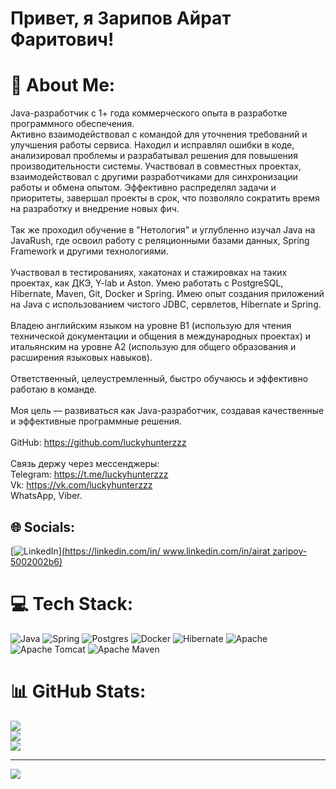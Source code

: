 # Привет, я Зарипов Айрат Фаритович!

# 💫 About Me:
Java-разработчик с 1+ года коммерческого опыта в разработке программного обеспечения.<br>Активно взаимодействовал с командой для уточнения требований и улучшения работы сервиса. Находил и исправлял ошибки в коде, анализировал проблемы и разрабатывал решения для повышения производительности системы. Участвовал в совместных проектах, взаимодействовал с другими разработчиками для синхронизации работы и обмена опытом. Эффективно распределял задачи и приоритеты, завершал проекты в срок, что позволяло сократить время на разработку и внедрение новых фич.<br><br>Так же проходил обучение в "Нетология" и углубленно изучал Java на JavaRush, где освоил работу с реляционными базами данных, Spring Framework и другими технологиями.<br><br>Участвовал в тестированиях, хакатонах и стажировках на таких проектах, как ДКЭ, Y-lab и Aston. Умею работать с PostgreSQL, Hibernate, Maven, Git, Docker и Spring. Имею опыт создания приложений на Java с использованием чистого JDBC, сервлетов, Hibernate и Spring.<br><br>Владею английским языком на уровне B1 (использую для чтения технической документации и общения в международных проектах) и итальянским на уровне A2 (использую для общего образования и расширения языковых навыков).<br><br>Ответственный, целеустремленный, быстро обучаюсь и эффективно работаю в команде.<br><br>Моя цель — развиваться как Java-разработчик, создавая качественные и эффективные программные решения.<br><br>GitHub: https://github.com/luckyhunterzzz<br><br>Связь держу через мессенджеры:<br>Telegram: https://t.me/luckyhunterzzz<br>Vk: https://vk.com/luckyhunterzzz<br>WhatsApp, Viber.


## 🌐 Socials:
[![LinkedIn](https://img.shields.io/badge/LinkedIn-%230077B5.svg?logo=linkedin&logoColor=white)][(https://linkedin.com/in/ www.linkedin.com/in/airat zaripov-5002002b6) ](https://www.linkedin.com/in/airatzaripov/)

# 💻 Tech Stack:
![Java](https://img.shields.io/badge/java-%23ED8B00.svg?style=for-the-badge&logo=openjdk&logoColor=white) ![Spring](https://img.shields.io/badge/spring-%236DB33F.svg?style=for-the-badge&logo=spring&logoColor=white) ![Postgres](https://img.shields.io/badge/postgres-%23316192.svg?style=for-the-badge&logo=postgresql&logoColor=white) ![Docker](https://img.shields.io/badge/docker-%230db7ed.svg?style=for-the-badge&logo=docker&logoColor=white) ![Hibernate](https://img.shields.io/badge/Hibernate-59666C?style=for-the-badge&logo=Hibernate&logoColor=white) ![Apache](https://img.shields.io/badge/apache-%23D42029.svg?style=for-the-badge&logo=apache&logoColor=white) ![Apache Tomcat](https://img.shields.io/badge/apache%20tomcat-%23F8DC75.svg?style=for-the-badge&logo=apache-tomcat&logoColor=black) ![Apache Maven](https://img.shields.io/badge/Apache%20Maven-C71A36?style=for-the-badge&logo=Apache%20Maven&logoColor=white)
# 📊 GitHub Stats:
![](https://github-readme-stats.vercel.app/api?username=luckyhunterzzz&theme=dark&hide_border=false&include_all_commits=false&count_private=false)<br/>
![](https://github-readme-streak-stats.herokuapp.com/?user=luckyhunterzzz&theme=dark&hide_border=false)<br/>
![](https://github-readme-stats.vercel.app/api/top-langs/?username=luckyhunterzzz&theme=dark&hide_border=false&include_all_commits=false&count_private=false&layout=compact)

---
[![](https://visitcount.itsvg.in/api?id=luckyhunterzzz&icon=0&color=0)](https://visitcount.itsvg.in)

<!-- Proudly created with GPRM ( https://gprm.itsvg.in ) -->
